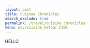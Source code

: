 ```yaml
---
layout: post 
title: Cuisine Chronicles
search_exclude: true
permalink: /travel/cuisine_chronicles
menu: nav/cuisine_hotbar.html
---
```


HELLO